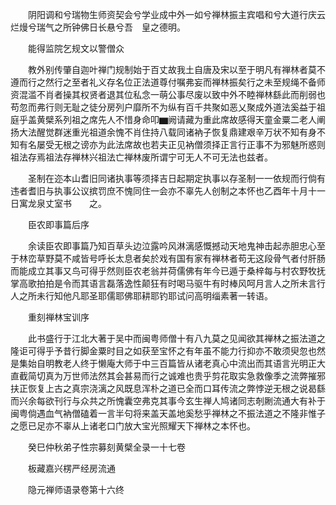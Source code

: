 <!-- { "loadSidebar": true } -->
　　阴阳调和兮瑞物生师资契会兮学业成中外一如兮禅林振主宾唱和兮大道行庆云烂熳兮瑞气之所钟佛日长悬兮吾　皇之德明。

　　能得监院乞规文以警僧众

　　教外别传肇自迦叶禅门规制始于百丈故我土自唐及宋以至于明凡有禅林者莫不遵而行之然行之至者礼义存名位正法道尊付嘱弗妄而禅林振矣行之未至规绳不备师资混滥不肖者操其权贤者退其位私念一萌公事尽废以致中外不睦禅林繇此而削弱也苟忽而弗行则无耻之徒分房列户靡所不为纵有百千共聚如恶乂聚成外道法奚益于祖庭乎盖黄檗系列祖之席先人不惜身命叩▆阙请藏为重此席故感得天童金粟二老人阐扬大法醒觉群迷重光祖道余愧不肖住持八载同诸衲子恢复鼎建艰辛万状不知有身不知有名屡受无根之谤亦为此法席故也若夫正见衲僧须择正言行正事不为邪魅所惑则祖法存焉祖法存禅林兴祖法亡禅林废所谓宁可无人不可无法也兹者。

　　圣制在迩本山耆旧同诸执事等须择吉日起期定执事以存圣制一一依规而行倘有违者耆旧与执事公议摈罚庶不愧同住一会亦不辜先人创制之本怀也乙酉年十月十一日寓龙泉丈室书　　之。

　　臣农即事篇后序

　　余读臣农即事篇乃知百草头边泣露吟风淋漓感慨撼动天地鬼神击起赤胆忠心至于林峦草野莫不咸皆号呼长太息者矣於戏有国有家有禅林者苟无这段骨气者付肝肠而能成立其事又鸟可得乎然则臣农老翁并荷儒佛有年今已遁于桑梓每与村农野牧抚掌高歌拍拍是令而其语言磊落逸性颠狂有时喝马驱牛有时棒风呵月言人之所未言行人之所未行知他凡耶圣耶儒耶佛耶耕耶钓耶试问高明缁素著一转语。

　　重刻禅林宝训序

　　此书盛行于江北大著于吴中而闽粤师僧十有八九莫之见闻欲其禅林之振法道之隆讵可得乎予昔行脚金粟时目之如获至宝怀之有年虽不能力行抑亦不敢须臾忽也然是集始自明教老人终于懒庵大师于中三百篇皆从诸老真心中流出而其语言光明正大直截简切真为万世师法然其会甚易而行之诚难也贵乎剪花取实急救像季之流弊摧邪扶正恢复上古之真宗浇漓之风既息浑朴之道已全而口耳传流之弊悖逆无根之说曷繇而兴余每欲刊行与众共之所愧囊空弗克其事今玄生禅人鸠诸同志剞劂流通大有补于闽粤倘遇血气衲僧磕着一言半句将来盖天盖地奚愁乎禅林之不振法道之不隆非惟子之愿已足亦不辜从上诸老口门放大宝光照耀天下禅林之本怀也。

　　癸巳仲秋弟子性宗募刻黄檗全录一十七卷

　　板藏嘉兴楞严经房流通

　　隐元禅师语录卷第十六终
